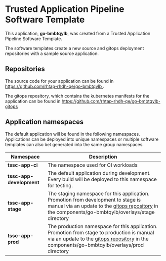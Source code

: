 # Trusted Application Pipeline Software Template

This application, **go-bmbtqylb**, was created from a Trusted Application Pipeline Software Template.

The software templates create a new source and gitops deployment repositories with a sample source application. 

## Repositories

The source code for your application can be found in [https://github.com/rhtap-rhdh-qe/go-bmbtqylb ](https://github.com/rhtap-rhdh-qe/go-bmbtqylb ).
 
The gitops repository, which contains the kubernetes manifests for the application can be found in 
[https://github.com/rhtap-rhdh-qe/go-bmbtqylb-gitops ](https://github.com/rhtap-rhdh-qe/go-bmbtqylb-gitops ) 

## Application namespaces 

The default application will be found in the following namespaces. Applications can be deployed into unique namespaces or multiple software templates can also bet generated into the same group namespaces.  

|  Namespace   |  Description   |  
| -------- | -------- |
| **tssc-app-ci** | The namespace used for CI workloads |
| **tssc-app-development** | The default application during development. Every build will be deployed to this namespace for testing. |
| **tssc-app-stage** | The staging namespace for this application. Promotion from development to stage is manual via an update to the [gitops repository](https://github.com/rhtap-rhdh-qe/go-bmbtqylb-gitops ) in the components/go-bmbtqylb/overlays/stage directory |
| **tssc-app-prod** | The production namespace for this application. Promotion from stage to production is manual via an update to the [gitops repository](https://github.com/rhtap-rhdh-qe/go-bmbtqylb-gitops ) in the components/go-bmbtqylb/overlays/prod directory |